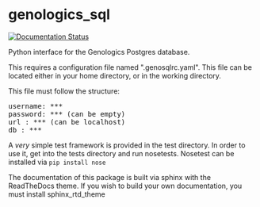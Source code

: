# genologics_sql

[![Documentation Status](https://readthedocs.org/projects/genologics-sql/badge/?version=latest)](http://genologics-sql.readthedocs.org/en/latest/?badge=latest)

Python interface for the Genologics Postgres database. 

This requires a configuration file named ".genosqlrc.yaml". This file can be located either in your home directory, or in the working directory.

This file must follow the structure:

<pre>
username: ***
password: *** (can be empty)
url : *** (can be localhost)
db : ***
</pre>

A _very_ simple test framework is provided in the test directory.
In order to use it, get into the tests directory and run nosetests. 
Nosetest can be installed via `pip install nose`


The documentation of this package is built via sphinx with the ReadTheDocs theme. 
If you wish to build your own documentation, you must install sphinx_rtd_theme
